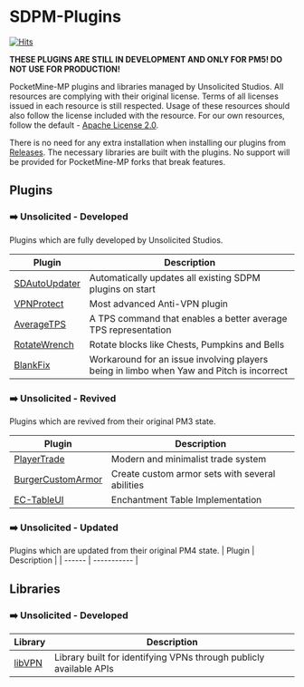 # SDPM-Plugins
[![Hits](https://hits.sh/github.com/Unsolicited-Studios/SDPM-Plugins.svg?view=today-total&style=flat-square)](https://hits.sh/github.com/Unsolicited-Studios/SDPM-Plugins/)

**THESE PLUGINS ARE STILL IN DEVELOPMENT AND ONLY FOR PM5! DO NOT USE FOR PRODUCTION!**

PocketMine-MP plugins and libraries managed by Unsolicited Studios. All resources are complying with their original license. Terms of all licenses issued in each resource is still respected. Usage of these resources should also follow the license included with the resource. For our own resources, follow the default - [Apache License 2.0](https://github.com/Unsolicited-Studios/SDPM-Plugins/blob/dev/plugins/VPNProtect/LICENSE).

There is no need for any extra installation when installing our plugins from [Releases](https://github.com/Unsolicited-Studios/SDPM-Plugins/releases). The necessary libraries are built with the plugins. No support will be provided for PocketMine-MP forks that break features.

## Plugins
### ➡️ Unsolicited - Developed
Plugins which are fully developed by Unsolicited Studios. 

| Plugin      | Description |
| ----------- | ----------- |
| [SDAutoUpdater](https://github.com/Unsolicited-Studios/SDPM-Plugins/tree/dev/plugins/SDAutoUpdater) | Automatically updates all existing SDPM plugins on start |
| [VPNProtect](https://github.com/Unsolicited-Studios/SDPM-Plugins/tree/dev/plugins/VPNProtect) | Most advanced Anti-VPN plugin |
| [AverageTPS](https://github.com/Unsolicited-Studios/SDPM-Plugins/tree/dev/plugins/AverageTPS) | A TPS command that enables a better average TPS representation |
| [RotateWrench](https://github.com/Unsolicited-Studios/SDPM-Plugins/tree/dev/plugins/RotateWrench) | Rotate blocks like Chests, Pumpkins and Bells |
| [BlankFix](https://github.com/Unsolicited-Studios/SDPM-Plugins/tree/dev/plugins/BlankFix) | Workaround for an issue involving players being in limbo when Yaw and Pitch is incorrect | 

### ➡️ Unsolicited - Revived
Plugins which are revived from their original PM3 state.

| Plugin | Description |
| ------ | ----------- |
| [PlayerTrade](https://github.com/Unsolicited-Studios/SDPM-Plugins/tree/dev/plugins/PlayerTrade) | Modern and minimalist trade system | 
| [BurgerCustomArmor](https://github.com/Unsolicited-Studios/SDPM-Plugins/tree/dev/plugins/BurgerCustomArmor) | Create custom armor sets with several abilities | 
| [EC-TableUI](https://github.com/Unsolicited-Studios/SDPM-Plugins/tree/dev/plugins/EC-TableUI) | Enchantment Table Implementation |

### ➡️ Unsolicited - Updated
Plugins which are updated from their original PM4 state.
| Plugin | Description |
| ------ | ----------- |

## Libraries
### ➡️ Unsolicited - Developed
| Library     | Description |
| ----------- | ----------- |
| [libVPN](https://github.com/Unsolicited-Studios/SDPM-Plugins/tree/dev/libraries/libVPN) | Library built for identifying VPNs through publicly available APIs |